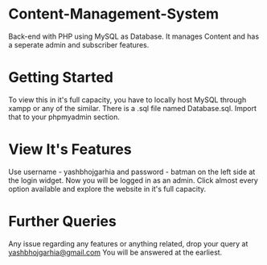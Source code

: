 # Content-Management-System
Back-end with PHP using MySQL as Database.
It manages Content and has a seperate admin and subscriber features.

# Getting Started
To view this in it's full capacity, you have to locally host MySQL through xampp or any of the similar.
There is a .sql file named Database.sql.
Import that to your phpmyadmin section.

# View It's Features
Use username - yashbhojgarhia and password - batman on the left side at the login widget.
Now you will be logged in as an admin.
Click almost every option available and explore the website in it's full capacity.

# Further Queries
Any issue regarding any features or anything related, drop your query at yashbhojgarhia@gmail.com
You will be answered at the earliest.
